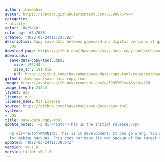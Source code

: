 ```yaml
---
author: ihaveahax
avatar: https://avatars.githubusercontent.com/u/590576?v=4
categories:
- utility
color: '#a29da9'
color_bg: '#7a7680'
created: '2022-03-24T10:24:39Z'
description: Copy save data between gamecard and digital versions of games on Nintendo
  3DS
download_page: https://github.com/ihaveamac/save-data-copy-tool/releases
downloads:
  save-data-copy-tool.3dsx:
    size: 196244
    size_str: 191 KiB
    url: https://github.com/ihaveamac/save-data-copy-tool/releases/download/v0.1.0/save-data-copy-tool.3dsx
github: ihaveamac/save-data-copy-tool
image: https://avatars.githubusercontent.com/u/590576?v=4&size=128
image_length: 21344
layout: app
license: mit
license_name: MIT License
source: https://github.com/ihaveamac/save-data-copy-tool
systems:
- 3DS
title: save-data-copy-tool
update_notes: '<p dir="auto">This is the initial release.</p>

  <p dir="auto">WARNING: This is in development. It can go wrong. You are responsible
  for making backups. This does not make its own backup of the target save currently.</p>'
updated: '2022-03-24T10:30:04Z'
version: v0.1.0
version_title: v0.1.0
---
```


